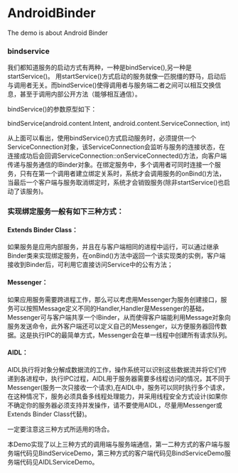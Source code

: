 # AndroidBinder
The demo is about Android Binder


### bindservice

我们都知道服务的启动方式有两种，一种是bindService(),另一种是startService()。
用startService()方式启动的服务就像一匹脱缰的野马，启动后与调用者无关。而bindService()使得调用者与服务端二者之间可以相互交换信息，甚至于调用内部公开方法（能够相互通信）。

bindService()的参数原型如下：

bindService(android.content.Intent, android.content.ServiceConnection, int)

从上面可以看出，使用bindService()方式启动服务时，必须提供一个ServiceConnection对象，该ServiceConnection会监听与服务的连接状态，在连接成功后会回调ServiceConnection::onServiceConnected()方法，向客户端传递与服务通信的IBinder对象。在绑定服务中，多个调用者可同时连接一个服务，只有在第一个调用者建立绑定关系时，系统才会调用服务的onBind()方法，当最后一个客户端与服务取消绑定时，系统才会销毁服务(除非startService()也启动了该服务)。

### 实现绑定服务一般有如下三种方式：

#### Extends Binder Class：
如果服务是应用内部服务，并且在与客户端相同的进程中运行，可以通过继承Binder类来实现绑定服务，在onBind()方法中返回一个该实现类的实例，客户端接收到Binder后，可利用它直接访问Service中的公有方法；
#### Messenger：
如果应用服务需要跨进程工作，那么可以考虑用Messenger为服务创建接口，服务可以按照Message定义不同的Handler,Handler是Messenger的基础，Messenger可与客户端共享一个IBinder，从而使得客户端能利用Message对象向服务发送命令，此外客户端还可以定义自己的Messenger，以方便服务器回传数据。这是执行IPC的最简单方式，Messenger会在单一线程中创建所有请求队列。
#### AIDL：
AIDL执行将对象分解成数据流的工作，操作系统可以识别这些数据流并将它们传递到各进程中，执行IPC过程，AIDL用于服务器需要多线程访问的情况，其不同于Messenger(服务一次只接收一个请求),在AIDL中，服务可以同时执行多个请求，在这种情况下，服务必须具备多线程处理能力，并采用线程安全方式设计(如果你不确定你的服务器必须支持并发操作，请不要使用AIDL，尽量用Messenger或Extends Binder Class代替)。

一定要注意这三种方式所适用的场合。

本Demo实现了以上三种方式的调用端与服务端通信，第一二种方式的客户端与服务端代码见BindServiceDemo，第三种方式的客户端代码见BindServiceDemo服务端代码见AIDLServiceDemo。
